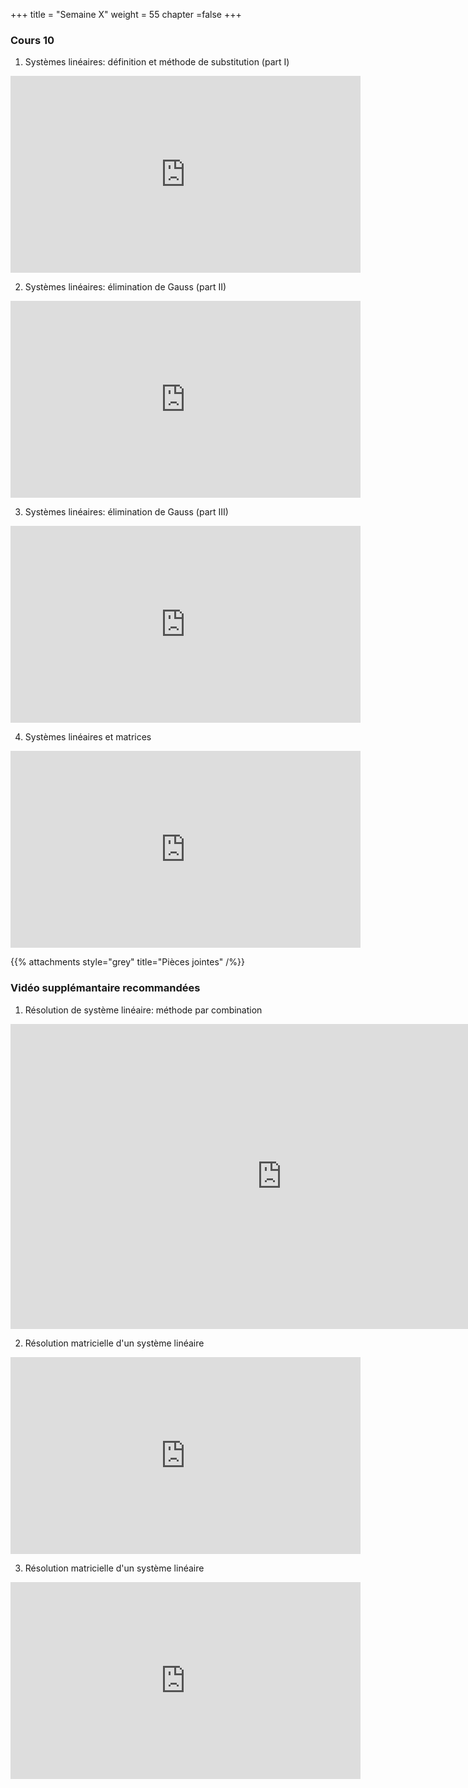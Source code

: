 +++
title = "Semaine X"
weight = 55
chapter =false
+++


### Cours 10

1) Systèmes linéaires: définition et méthode de substitution (part I)

<iframe width="560" height="315" src="https://www.youtube.com/embed/QellShuQGdA" frameborder="0" allow="accelerometer; autoplay; clipboard-write; encrypted-media; gyroscope; picture-in-picture" allowfullscreen></iframe>

2) Systèmes linéaires: élimination de Gauss (part II)

<iframe width="560" height="315" src="https://www.youtube.com/embed/j6PPJKSmS0U" frameborder="0" allow="accelerometer; autoplay; clipboard-write; encrypted-media; gyroscope; picture-in-picture" allowfullscreen></iframe>

3) Systèmes linéaires: élimination de Gauss (part III)

<iframe width="560" height="315" src="https://www.youtube.com/embed/nZkf-ENH93c" frameborder="0" allow="accelerometer; autoplay; clipboard-write; encrypted-media; gyroscope; picture-in-picture" allowfullscreen></iframe>


4) Systèmes linéaires et matrices

<iframe width="560" height="315" src="https://www.youtube.com/embed/1v5UnnlczVo" frameborder="0" allow="accelerometer; autoplay; clipboard-write; encrypted-media; gyroscope; picture-in-picture" allowfullscreen></iframe>


{{% attachments style="grey" title="Pièces jointes" /%}}


### Vidéo supplémantaire recommandées

1) Résolution de système linéaire: méthode par combination

<iframe width="868" height="488" src="https://www.youtube.com/embed/vA-55wZtLeE" frameborder="0" allow="accelerometer; autoplay; clipboard-write; encrypted-media; gyroscope; picture-in-picture" allowfullscreen></iframe>

2) Résolution matricielle d'un système linéaire

<iframe width="560" height="315" src="https://www.youtube.com/embed/lP1DGtZ8Wys" frameborder="0" allow="accelerometer; autoplay; clipboard-write; encrypted-media; gyroscope; picture-in-picture" allowfullscreen></iframe>

3) Résolution matricielle d'un système linéaire

<iframe width="560" height="315" src="https://www.youtube.com/embed/JVDrlTdzxiI" frameborder="0" allow="accelerometer; autoplay; clipboard-write; encrypted-media; gyroscope; picture-in-picture" allowfullscreen></iframe>